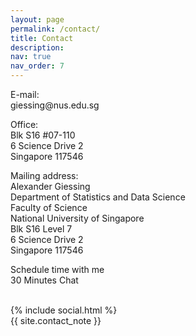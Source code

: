 ```yaml
---
layout: page
permalink: /contact/
title: Contact
description: 
nav: true
nav_order: 7
---
```




<div class="row">    
    <div class="col-sm-4 col-xs-6">
      <p> <span class="font-weight-bolder">E-mail:</span> <br>
      giessing@nus.edu.sg </p>
      <p> <span class="font-weight-bolder">Office:</span> <br>
      Blk S16 #07-110 <br>
      6 Science Drive 2 <br>
      Singapore 117546 </p> 
    </div>
    <div class="col-sm-4 col-xs-6">
      <p> <span class="font-weight-bolder">Mailing address:</span> <br>
      Alexander Giessing <br>
      Department of Statistics and Data Science <br>
      Faculty of Science <br>
      National University of Singapore <br>
      Blk S16 Level 7 <br>
      6 Science Drive 2 <br>
      Singapore 117546 </p>  
    </div>
    <div class="col-sm-4 col-xs-6">
      <p> <span class="font-weight-bolder">Schedule time with me</span> <br>
      <a> 30 Minutes Chat </a> </p>
      <!-- <a href = "https://calendly.com/giessing-7xc/30min" target="_new"> 30 Minutes Chat </a> </p> -->
    </div>
</div>

<br>

<div class="social">
  <div class="contact-icons">
    {% include social.html %}
  </div>

  <div class="contact-note">
    {{ site.contact_note }}
  </div>
</div>
